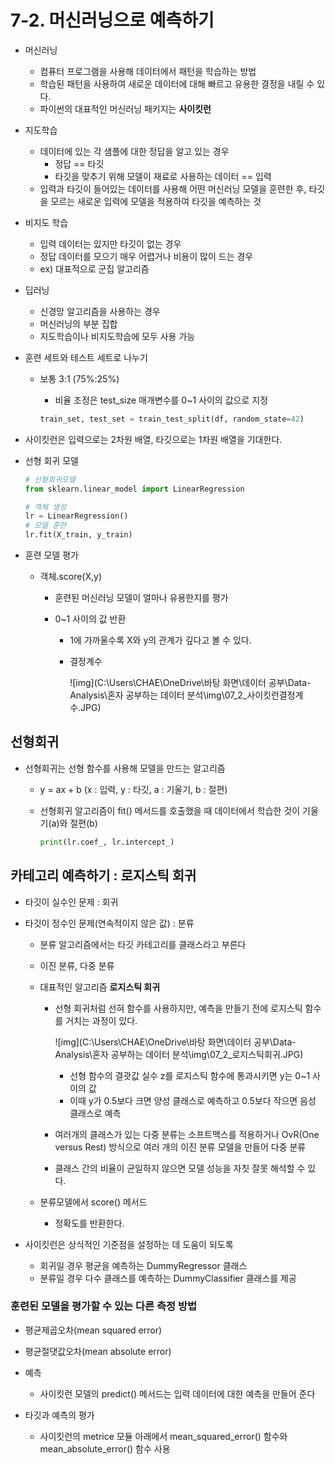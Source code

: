 # 7-2. 머신러닝으로 예측하기

- 머신러닝
  - 컴퓨터 프로그램을 사용해 데이터에서 패턴을 학습하는 방법
  - 학습된 패턴을 사용하여 새로운 데이터에 대해 빠르고 유용한 결정을 내릴 수 있다.
  - 파이썬의 대표적인 머신러닝 패키지는 **사이킷런**



- 지도학습
  - 데이터에 있는 각 샘플에 대한 정답을 알고 있는 경우
    - 정답 == 타깃
    - 타깃을 맞추기 위해 모델이 재료로 사용하는 데이터 == 입력
  - 입력과 타깃이 들어있는 데이터를 사용해 어떤 머신러닝 모델을 훈련한 후, 타깃을 모르는 새로운 입력에 모델을 적용하여 타깃을 예측하는 것
- 비지도 학습
  - 입력 데이터는 있지만 타깃이 없는 경우
  - 정답 데이터를 모으기 매우 어렵거나 비용이 많이 드는 경우
  - ex) 대표적으로 군집 알고리즘
- 딥러닝
  - 신경망 알고리즘을 사용하는 경우
  - 머신러닝의 부분 집합
  - 지도학습이나 비지도학습에 모두 사용 가능



- 훈련 세트와 테스트 세트로 나누기

  - 보통 3:1 (75%:25%)

    - 비율 조정은 test_size 매개변수를 0~1 사이의 값으로 지정

    ```python
    train_set, test_set = train_test_split(df, random_state=42)
    ```



- 사이킷런은 입력으로는 2차원 배열, 타깃으로는 1차원 배열을 기대한다.

- 선형 회귀 모델

  ```python
  # 선형회귀모델
  from sklearn.linear_model import LinearRegression
  
  # 객체 생성
  lr = LinearRegression()
  # 모델 훈련
  lr.fit(X_train, y_train)
  ```



- 훈련 모델 평가

  - 객체.score(X,y)

    - 훈련된 머신러닝 모델이 얼마나 유용한지를 평가

    - 0~1 사이의 값 반환

      - 1에 가까울수록 X와 y의 관계가 깊다고 볼 수 있다.

      - 결정계수

        ![img](C:\Users\CHAE\OneDrive\바탕 화면\데이터 공부\Data-Analysis\혼자 공부하는 데이터 분석\img\07_2_사이킷런결정계수.JPG)

## 선형회귀

- 선형회귀는 선형 함수를 사용해 모델을 만드는 알고리즘

  - y = ax + b (x : 입력, y : 타깃, a : 기울기, b : 절편)

  - 선형회귀 알고리즘이 fit() 메서드를 호출했을 때 데이터에서 학습한 것이 기울기(a)와 절편(b)

    ```python
    print(lr.coef_, lr.intercept_)
    ```



## 카테고리 예측하기 : 로지스틱 회귀

- 타깃이 실수인 문제 : 회귀

- 타깃이 정수인 문제(연속적이지 않은 값) : 분류

  - 분류 알고리즘에서는 타깃 카테고리를 클래스라고 부른다

  - 이진 분류, 다중 분류

  - 대표적인 알고리즘 **로지스틱 회귀**

    - 선형 회귀처럼 선혀 함수를 사용하지만, 예측을 만들기 전에 로지스틱 함수를 거치는 과정이 있다.

      ![img](C:\Users\CHAE\OneDrive\바탕 화면\데이터 공부\Data-Analysis\혼자 공부하는 데이터 분석\img\07_2_로지스틱회귀.JPG)

      - 선형 함수의 결괏값 실수 z를 로지스틱 함수에 통과시키면 y는 0~1 사이의 값
      - 이때 y가 0.5보다 크면 양성 클래스로 예측하고 0.5보다 작으면 음성 클래스로 예측

    - 여러개의 클래스가 있는 다중 분류는 소프트맥스를 적용하거나 OvR(One versus Rest) 방식으로 여러 개의 이진 분류 모델을 만들어 다중 분류

    - 클래스 간의 비율이 균일하지 않으면 모델 성능을 자칫 잘못 해석할 수 있다.

  - 분류모델에서 score() 메서드

    - 정확도를 반환한다.

- 사이킷런은 상식적인 기준점을 설정하는 데 도움이 되도록 

  - 회귀일 경우 평균을 예측하는 DummyRegressor 클래스
  - 분류일 경우 다수 클래스를 예측하는 DummyClassifier 클래스를 제공



### 훈련된 모델을 평가할 수 있는 다른 측정 방법

- 평균제곱오차(mean squared error)
- 평균절댓값오차(mean absolute error)

- 예측
  - 사이킷런 모델의 predict() 메서드는 입력 데이터에 대한 예측을 만들어 준다
- 타깃과 예측의 평가
  - 사이킷런의 metrice 모듈 아래에서 mean_squared_error() 함수와 mean_absolute_error() 함수 사용